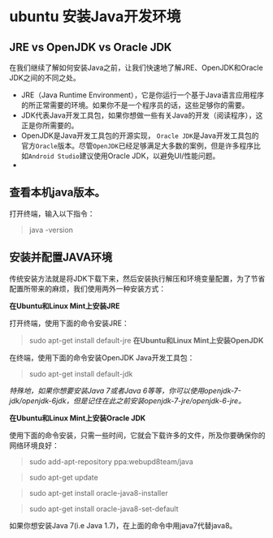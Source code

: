 # ubuntu 安装Java开发环境


## JRE vs OpenJDK vs Oracle JDK

在我们继续了解如何安装Java之前，让我们快速地了解JRE、OpenJDK和Oracle JDK之间的不同之处。

- JRE（Java Runtime Environment），它是你运行一个基于Java语言应用程序的所正常需要的环境。如果你不是一个程序员的话，这些足够你的需要。
- JDK代表Java开发工具包，如果你想做一些有关Java的开发（阅读程序），这正是你所需要的。
- OpenJDK是Java开发工具包的开源实现， `Oracle JDK`是Java开发工具包的官方`Oracle`版本。尽管`OpenJDK`已经足够满足大多数的案例，但是许多程序比如`Android Studio`建议使用Oracle JDK，以避免UI/性能问题。
- 
## 查看本机java版本。

打开终端，输入以下指令：
> java -version


## 安装并配置JAVA环境

传统安装方法就是将JDK下载下来，然后安装执行解压和环境变量配置，为了节省配置所带来的麻烦，我们使用两外一种安装方式：

**在Ubuntu和Linux Mint上安装JRE**

打开终端，使用下面的命令安装JRE：

> sudo apt-get install default-jre
**在Ubuntu和Linux Mint上安装OpenJDK**

在终端，使用下面的命令安装OpenJDK Java开发工具包：

> sudo apt-get install default-jdk

*特殊地，如果你想要安装Java 7或者Java 6等等，你可以使用openjdk-7-jdk/openjdk-6jdk，但是记住在此之前安装openjdk-7-jre/openjdk-6-jre。*

**在Ubuntu和Linux Mint上安装Oracle JDK**

使用下面的命令安装，只需一些时间，它就会下载许多的文件，所及你要确保你的网络环境良好：


> sudo add-apt-repository ppa:webupd8team/java

> sudo apt-get update

> sudo apt-get install oracle-java8-installer

> sudo apt-get install oracle-java8-set-default


如果你想安装Java 7(i.e Java 1.7)，在上面的命令中用java7代替java8。
